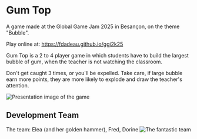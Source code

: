 Gum Top
=======

A game made at the Global Game Jam 2025 in Besançon, on the theme "Bubble".

Play online at: https://fdadeau.github.io/ggj2k25

Gum Top is a 2 to 4 player game in which students have to build the largest bubble of gum, when the teacher is not watching the classroom. 

Don't get caught 3 times, or you'll be expelled. Take care, if large bubble earn more points, they are more likely to explode and draw the teacher's attention. 

![Presentation image of the game](https://fdadeau.github.io/ggj2k25/assets/images/presentation_image.png)


Development Team
----------------

The team: Elea (and her golden hammer), Fred, Dorine
![The fantastic team](https://fdadeau.github.io/ggj2k25/assets/images/team.png)

